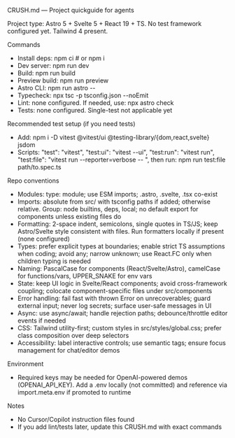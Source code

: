 CRUSH.md — Project quickguide for agents

Project type: Astro 5 + Svelte 5 + React 19 + TS. No test framework configured yet. Tailwind 4 present.

Commands
- Install deps: npm ci  # or npm i
- Dev server: npm run dev
- Build: npm run build
- Preview build: npm run preview
- Astro CLI: npm run astro -- <subcommand>
- Typecheck: npx tsc -p tsconfig.json --noEmit
- Lint: none configured. If needed, use: npx astro check
- Tests: none configured. Single-test not applicable yet

Recommended test setup (if you need tests)
- Add: npm i -D vitest @vitest/ui @testing-library/{dom,react,svelte} jsdom
- Scripts: "test": "vitest", "test:ui": "vitest --ui", "test:run": "vitest run", "test:file": "vitest run --reporter=verbose -- ", then run: npm run test:file path/to.spec.ts

Repo conventions
- Modules: type: module; use ESM imports; .astro, .svelte, .tsx co-exist
- Imports: absolute from src/ with tsconfig paths if added; otherwise relative. Group: node builtins, deps, local; no default export for components unless existing files do
- Formatting: 2-space indent, semicolons, single quotes in TS/JS; keep Astro/Svelte style consistent with files. Run formatters locally if present (none configured)
- Types: prefer explicit types at boundaries; enable strict TS assumptions when coding; avoid any; narrow unknown; use React.FC only when children typing is needed
- Naming: PascalCase for components (React/Svelte/Astro), camelCase for functions/vars, UPPER_SNAKE for env vars
- State: keep UI logic in Svelte/React components; avoid cross-framework coupling; colocate component-specific files under src/components
- Error handling: fail fast with thrown Error on unrecoverables; guard external input; never log secrets; surface user-safe messages in UI
- Async: use async/await; handle rejection paths; debounce/throttle editor events if needed
- CSS: Tailwind utility-first; custom styles in src/styles/global.css; prefer class composition over deep selectors
- Accessibility: label interactive controls; use semantic tags; ensure focus management for chat/editor demos

Environment
- Required keys may be needed for OpenAI-powered demos (OPENAI_API_KEY). Add a .env locally (not committed) and reference via import.meta.env if promoted to runtime

Notes
- No Cursor/Copilot instruction files found
- If you add lint/tests later, update this CRUSH.md with exact commands